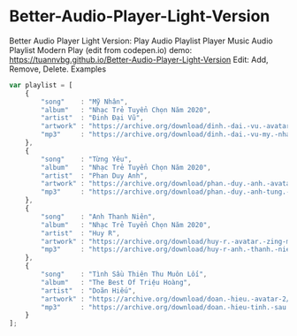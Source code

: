 # Better-Audio-Player-Light-Version
Better Audio Player Light Version: Play Audio Playlist 
Player Music Audio Playlist Modern Play (edit from codepen.io)
demo: <a href="https://tuannvbg.github.io/Better-Audio-Player-Light-Version" target="blank">https://tuannvbg.github.io/Better-Audio-Player-Light-Version</a>
Edit: Add, Remove, Delete. Examples
```JavaScript
var playlist = [
	{
		"song"    : "Mỹ Nhân",
		"album"   : "Nhạc Trẻ Tuyển Chọn Năm 2020",
		"artist"  : "Đinh Đại Vũ",
		"artwork" : "https://archive.org/download/dinh.-dai.-vu.-avatar.-zing-mp-3/Dinh.Dai.Vu.Avatar.ZingMP3.jpg",
		"mp3"     : "https://archive.org/download/dinh.-dai.-vu-my.-nhan/Dinh.Dai.Vu-My.Nhan.mp3"
	},
	{
		"song"    : "Từng Yêu",
		"album"   : "Nhạc Trẻ Tuyển Chọn Năm 2020",
		"artist"  : "Phan Duy Anh",
		"artwork" : "https://archive.org/download/phan.-duy.-anh.-avatar/Phan.Duy.Anh.Avatar.jpg",
		"mp3"     : "https://archive.org/download/phan.-duy.-anh-tung.-yeu/Phan.Duy.Anh-Tung.Yeu.mp3"
	},
	{
		"song"    : "Anh Thanh Niên",
		"album"   : "Nhạc Trẻ Tuyển Chọn Năm 2020",
		"artist"  : "Huy R",
		"artwork" : "https://archive.org/download/huy-r.-avatar.-zing-mp-3/HuyR.Avatar.ZingMP3.jpg	",
		"mp3"     : "https://archive.org/download/huy-r-anh.-thanh.-nien/HuyR-Anh.Thanh.Nien.mp3"
	},
	{
		"song"    : "Tình Sầu Thiên Thu Muôn Lối",
		"album"   : "The Best Of Triệu Hoàng",
		"artist"  : "Doãn Hiếu",
		"artwork" : "https://archive.org/download/doan.-hieu.-avatar-2/Doan.Hieu.Avatar2.jpg",
		"mp3"     : "https://archive.org/download/doan.-hieu-tinh.-sau.-thien.-thu.-muon.-loi/Doan.Hieu-Tinh.Sau.Thien.Thu.Muon.Loi.mp3"
	}
];
```

